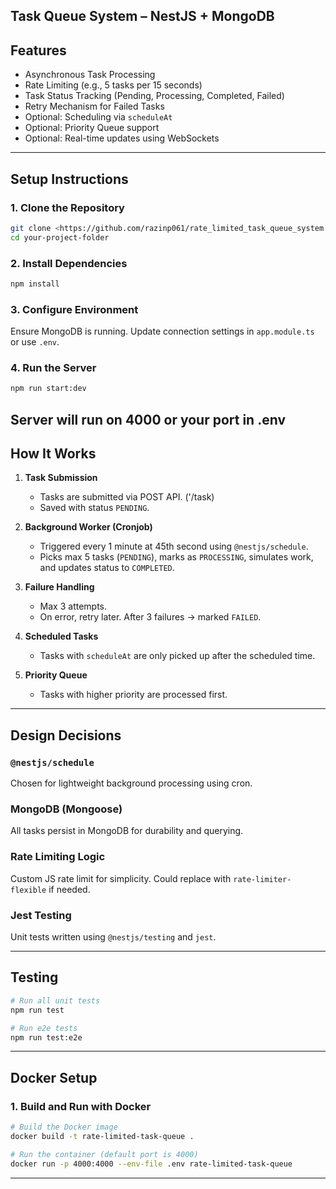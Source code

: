 ## Task Queue System – NestJS + MongoDB

## Features

- Asynchronous Task Processing  
- Rate Limiting (e.g., 5 tasks per 15 seconds)  
- Task Status Tracking (Pending, Processing, Completed, Failed)  
- Retry Mechanism for Failed Tasks  
- Optional: Scheduling via `scheduleAt`  
- Optional: Priority Queue support  
- Optional: Real-time updates using WebSockets

---

## Setup Instructions

### 1. Clone the Repository
```bash
git clone <https://github.com/razinp061/rate_limited_task_queue_system.git>
cd your-project-folder
```

### 2. Install Dependencies
```bash
npm install
```

### 3. Configure Environment
Ensure MongoDB is running. Update connection settings in `app.module.ts` or use `.env`.

### 4. Run the Server
```bash
npm run start:dev
```
Server will run on 4000 or your port in .env
---

## How It Works

1. **Task Submission**
   - Tasks are submitted via POST API. ('/task)
   - Saved with status `PENDING`.

2. **Background Worker (Cronjob)**
   - Triggered every 1 minute at 45th second using `@nestjs/schedule`.
   - Picks max 5 tasks (`PENDING`), marks as `PROCESSING`, simulates work, and updates status to `COMPLETED`.

3. **Failure Handling**
   - Max 3 attempts.
   - On error, retry later. After 3 failures → marked `FAILED`.

4. **Scheduled Tasks**
   - Tasks with `scheduleAt` are only picked up after the scheduled time.

5. **Priority Queue**
   - Tasks with higher priority are processed first.
---

## Design Decisions

### `@nestjs/schedule`
Chosen for lightweight background processing using cron.

### MongoDB (Mongoose)
All tasks persist in MongoDB for durability and querying.

### Rate Limiting Logic
Custom JS rate limit for simplicity. Could replace with `rate-limiter-flexible` if needed.

### Jest Testing
Unit tests written using `@nestjs/testing` and `jest`.

---

## Testing

```bash
# Run all unit tests
npm run test

# Run e2e tests
npm run test:e2e
```

---
## Docker Setup

### 1. Build and Run with Docker
```bash
# Build the Docker image
docker build -t rate-limited-task-queue .

# Run the container (default port is 4000)
docker run -p 4000:4000 --env-file .env rate-limited-task-queue

```
---
